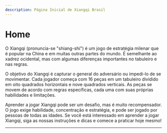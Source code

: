 ```yaml
---
description: Página Inicial de Xiangqi Brasil
---
```


# Home

O Xiangqi (pronuncia-se "shiang-shi") é um jogo de estratégia milenar que é popular na China e em muitas outras partes do mundo. É semelhante ao xadrez ocidental, mas com algumas diferenças importantes no tabuleiro e nas regras.

O objetivo do Xiangqi é capturar o general do adversário ou impedi-lo de se movimentar. Cada jogador começa com 16 peças em um tabuleiro dividido em oito quadrados horizontais e nove quadrados verticais. As peças se movem de acordo com regras específicas, cada uma com suas próprias habilidades e limitações.

Aprender a jogar Xiangqi pode ser um desafio, mas é muito recompensador. O jogo exige habilidade, concentração e estratégia, e pode ser jogado por pessoas de todas as idades. Se você está interessado em aprender a jogar Xiangqi, siga as nossas instruções e dicas e comece a praticar hoje mesmo!

***

